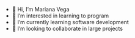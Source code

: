 - 👋 Hi, I’m Mariana Vega
- 👀 I’m interested in learning to program
- 🌱 I’m currently learning software development
- 💞️ I’m looking to collaborate  in large projects
  

<!---
Mv1524/Mv1524 is a ✨ special ✨ repository because its `README.md` (this file) appears on your GitHub profile.
You can click the Preview link to take a look at your changes.
--->
